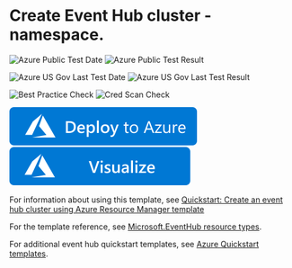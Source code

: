 # Create Event Hub cluster - namespace.

![Azure Public Test Date](https://azurequickstartsservice.blob.core.windows.net/badges/201-eventhubs-create-cluster-namespace/PublicLastTestDate.svg)
![Azure Public Test Result](https://azurequickstartsservice.blob.core.windows.net/badges/201-eventhubs-create-cluster-namespace/PublicDeployment.svg)

![Azure US Gov Last Test Date](https://azurequickstartsservice.blob.core.windows.net/badges/201-eventhubs-create-cluster-namespace/FairfaxLastTestDate.svg)
![Azure US Gov Last Test Result](https://azurequickstartsservice.blob.core.windows.net/badges/201-eventhubs-create-cluster-namespace/FairfaxDeployment.svg)

![Best Practice Check](https://azurequickstartsservice.blob.core.windows.net/badges/201-eventhubs-create-cluster-namespace/BestPracticeResult.svg)
![Cred Scan Check](https://azurequickstartsservice.blob.core.windows.net/badges/201-eventhubs-create-cluster-namespace/CredScanResult.svg)

[![Deploy To Azure](https://raw.githubusercontent.com/Azure/azure-quickstart-templates/master/1-CONTRIBUTION-GUIDE/images/deploytoazure.svg?sanitize=true)]("https://portal.azure.com/#create/Microsoft.Template/uri/https%3A%2F%2Fraw.githubusercontent.com%2FAzure%2Fazure-quickstart-templates%2Fmaster%2F201-eventhubs-create-cluster-namespace%2Fazuredeploy.json")  [![Visualize](https://raw.githubusercontent.com/Azure/azure-quickstart-templates/master/1-CONTRIBUTION-GUIDE/images/visualizebutton.svg?sanitize=true)]("http://armviz.io/#/?load=https%3A%2F%2Fraw.githubusercontent.com%2FAzure%2Fazure-quickstart-templates%2Fmaster%2F201-eventhubs-create-cluster-namespace%2Fazuredeploy.json")
    



    


For information about using this template, see [Quickstart: Create an event hub cluster using Azure Resource Manager template](http://azure.microsoft.com/documentation/articles/event-hubs-resource-manager-namespace-event-hub/)

For the template reference, see [Microsoft.EventHub resource types](https://docs.microsoft.com/azure/templates/microsoft.eventhub/allversions).

For additional event hub quickstart templates, see [Azure Quickstart templates](https://azure.microsoft.com/resources/templates/?resourceType=Microsoft.Eventhub&pageNumber=1&sort=Popular).
